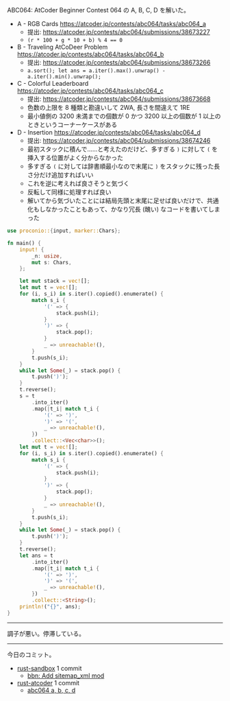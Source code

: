 ABC064: AtCoder Beginner Contest 064 の A, B, C, D を解いた。

- A - RGB Cards
  <https://atcoder.jp/contests/abc064/tasks/abc064_a>
  - 提出: <https://atcoder.jp/contests/abc064/submissions/38673227>
  - `(r * 100 + g * 10 + b) % 4 == 0`
- B - Traveling AtCoDeer Problem
  <https://atcoder.jp/contests/abc064/tasks/abc064_b>
  - 提出: <https://atcoder.jp/contests/abc064/submissions/38673266>
  - `a.sort(); let ans = a.iter().max().unwrap() - a.iter().min().unwrap();`
- C - Colorful Leaderboard
  <https://atcoder.jp/contests/abc064/tasks/abc064_c>
  - 提出: <https://atcoder.jp/contests/abc064/submissions/38673668>
  - 色数の上限を 8 種類と勘違いして 2WA, 長さを間違えて 1RE
  - 最小値側の 3200 未満までの個数が 0 かつ 3200 以上の個数が 1 以上のときというコーナーケースがある
- D - Insertion
  <https://atcoder.jp/contests/abc064/tasks/abc064_d>
  - 提出: <https://atcoder.jp/contests/abc064/submissions/38674246>
  - 最初スタックに積んで……と考えたのだけど、多すぎる `)` に対して `(` を挿入する位置がよく分からなかった
  - 多すぎる `(` に対しては辞書順最小なので末尾に `)` をスタックに残った長さ分だけ追加すればいい
  - これを逆に考えれば良さそうと気づく
  - 反転して同様に処理すれば良い
  - 解いてから気づいたことには結局先頭と末尾に足せば良いだけで、共通化もしなかったこともあって、かなり冗長 (醜い) なコードを書いてしまった

```rust
use proconio::{input, marker::Chars};

fn main() {
    input! {
        _n: usize,
        mut s: Chars,
    };

    let mut stack = vec![];
    let mut t = vec![];
    for (i, s_i) in s.iter().copied().enumerate() {
        match s_i {
            '(' => {
                stack.push(i);
            }
            ')' => {
                stack.pop();
            }
            _ => unreachable!(),
        }
        t.push(s_i);
    }
    while let Some(_) = stack.pop() {
        t.push(')');
    }
    t.reverse();
    s = t
        .into_iter()
        .map(|t_i| match t_i {
            '(' => ')',
            ')' => '(',
            _ => unreachable!(),
        })
        .collect::<Vec<char>>();
    let mut t = vec![];
    for (i, s_i) in s.iter().copied().enumerate() {
        match s_i {
            '(' => {
                stack.push(i);
            }
            ')' => {
                stack.pop();
            }
            _ => unreachable!(),
        }
        t.push(s_i);
    }
    while let Some(_) = stack.pop() {
        t.push(')');
    }
    t.reverse();
    let ans = t
        .into_iter()
        .map(|t_i| match t_i {
            '(' => ')',
            ')' => '(',
            _ => unreachable!(),
        })
        .collect::<String>();
    println!("{}", ans);
}
```

---

調子が悪い。停滞している。

---

今日のコミット。

- [rust-sandbox](https://github.com/bouzuya/rust-sandbox) 1 commit
  - [bbn: Add sitemap_xml mod](https://github.com/bouzuya/rust-sandbox/commit/f988e98d7a295b7f254ab36e4b74e416f276f10a)
- [rust-atcoder](https://github.com/bouzuya/rust-atcoder) 1 commit
  - [abc064 a, b, c, d](https://github.com/bouzuya/rust-atcoder/commit/d7cba17896041d2fe8ab97ca95d9cc51daa6beab)
